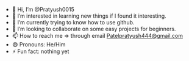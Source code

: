 - 👋 Hi, I’m @Pratyush0015
- 👀 I’m interested in learning new things if I found it interesting.
- 🌱 I’m currently trying to know how to use github.
- 💞️ I’m looking to collaborate on some easy projects for beginners.
- 📫 How to reach me => through email Patelpratyush444@gmail.com
- 😄 Pronouns: He/Him
- ⚡ Fun fact: nothing yet

<!---
Pratyush0015/Pratyush0015 is a ✨ special ✨ repository because its `README.md` (this file) appears on your GitHub profile.
You can click the Preview link to take a look at your changes.
--->

